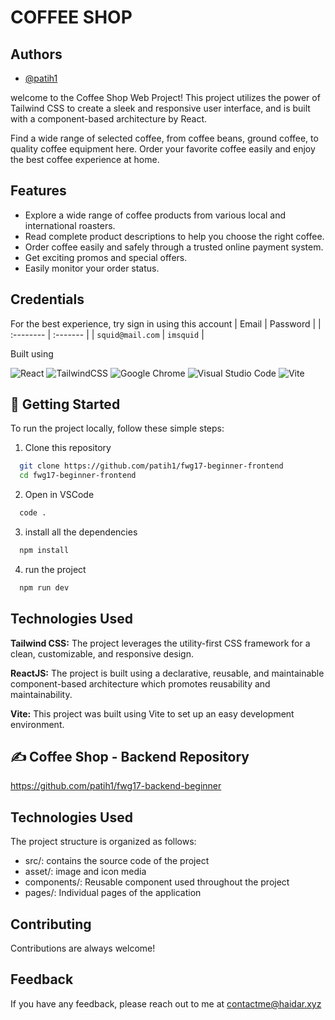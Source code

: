 # COFFEE SHOP

## Authors

- [@patih1](https://github.com/patih1)

welcome to the Coffee Shop Web Project! This project utilizes the power of Tailwind CSS to create a sleek and responsive user interface, and is built with a component-based architecture by React.

Find a wide range of selected coffee, from coffee beans, ground coffee, to quality coffee equipment here. Order your favorite coffee easily and enjoy the best coffee experience at home.

## Features

- Explore a wide range of coffee products from various local and international roasters.
- Read complete product descriptions to help you choose the right coffee.
- Order coffee easily and safely through a trusted online payment system.
- Get exciting promos and special offers.
- Easily monitor your order status.

## Credentials

For the best experience, try sign in using this account
| Email | Password |
| :-------- | :------- |
| `squid@mail.com` | `imsquid` |

Built using

![React](https://img.shields.io/badge/react-%2320232a.svg?style=for-the-badge&logo=react&logoColor=%2361DAFB)
![TailwindCSS](https://img.shields.io/badge/tailwindcss-%2338B2AC.svg?style=for-the-badge&logo=tailwind-css&logoColor=white)
![Google Chrome](https://img.shields.io/badge/Google%20Chrome-4285F4?style=for-the-badge&logo=GoogleChrome&logoColor=white)
![Visual Studio Code](https://img.shields.io/badge/Visual%20Studio%20Code-0078d7.svg?style=for-the-badge&logo=visual-studio-code&logoColor=white)
![Vite](https://img.shields.io/badge/vite-%23646CFF.svg?style=for-the-badge&logo=vite&logoColor=white)

## 📌 Getting Started

To run the project locally, follow these simple steps:

1. Clone this repository

```sh
  git clone https://github.com/patih1/fwg17-beginner-frontend
  cd fwg17-beginner-frontend
```

2. Open in VSCode

```sh
  code .
```

3. install all the dependencies

```sh
  npm install
```

4. run the project

```sh
  npm run dev
```

## Technologies Used

**Tailwind CSS:** The project leverages the utility-first CSS framework for a clean, customizable, and responsive design.

**ReactJS:** The project is built using a declarative, reusable, and maintainable component-based architecture which promotes reusability and maintainability.

**Vite:** This project was built using Vite to set up an easy development environment.

## ✍️ Coffee Shop - Backend Repository

https://github.com/patih1/fwg17-backend-beginner

## Technologies Used

The project structure is organized as follows:

- src/: contains the source code of the project
- asset/: image and icon media
- components/: Reusable component used throughout the project
- pages/: Individual pages of the application

## Contributing

Contributions are always welcome!

## Feedback

If you have any feedback, please reach out to me at contactme@haidar.xyz
